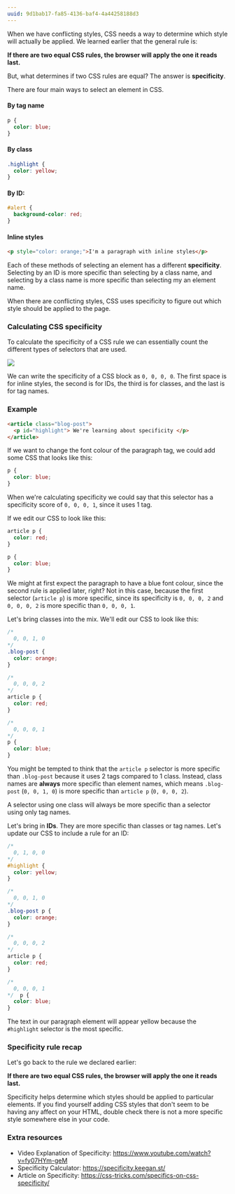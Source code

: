 ```yaml
---
uuid: 9d1bab17-fa85-4136-baf4-4a44258188d3
---
```


When we have conflicting styles, CSS needs a way to determine which style will actually be applied.
We learned earlier that the general rule is:

**If there are two equal CSS rules, the browser will apply the one it reads last.**

But, what determines if two CSS rules are equal? The answer is **specificity**.

There are four main ways to select an element in CSS.

#### By tag name

```css
p {
  color: blue;
}
```

#### By class

```css
.highlight {
  color: yellow;
}
```

#### By ID:

```css
#alert {
  background-color: red;
}
```


#### Inline styles

```html
<p style="color: orange;">I'm a paragraph with inline styles</p>
```

Each of these methods of selecting an element has a different **specificity**. Selecting by an ID is more specific than selecting by a class name, and selecting by a class name is more specific than selecting my an element name.

When there are conflicting styles, CSS uses specificity to figure out which style should be applied to the page.

### Calculating CSS specificity

To calculate the specificity of a CSS rule we can essentially count the different types of selectors that are used.

![](https://cl.ly/0T3I3L2O0y2t/Image%202017-10-11%20at%206.27.14%20PM.png)

We can write the specificity of a CSS block as `0, 0, 0, 0`. The first space is for inline styles, the second is for IDs, the third is for classes, and the last is for tag names.

### Example

```html
<article class="blog-post">
  <p id="highlight"> We're learning about specificity </p>
</article>
```

If we want to change the font colour of the paragraph tag, we could add some CSS that looks like this:

```css
p {
  color: blue;
}
```

When we're calculating specificity we could say that this selector has a specificity score of `0, 0, 0, 1`, since it uses 1 tag.

If we edit our CSS to look like this:

```css
article p {
  color: red;
}

p {
  color: blue;
}
```

We might at first expect the paragraph to have a blue font colour, since the second rule is applied later, right? Not in this case, because the first selector (`article p`) is more specific, since its specificity is `0, 0, 0, 2` and `0, 0, 0, 2` is more specific than `0, 0, 0, 1`.

Let's bring classes into the mix. We'll edit our CSS to look like this:

```css
/*
  0, 0, 1, 0
*/
.blog-post {
  color: orange;
}

/*
  0, 0, 0, 2
*/
article p {
  color: red;
}

/*
  0, 0, 0, 1
*/
p {
  color: blue;
}
```

You might be tempted to think that the `article p` selector is more specific than `.blog-post` because it uses 2 tags compared to 1 class. Instead, class names are **always** more specific than element names, which means `.blog-post` (`0, 0, 1, 0`) is more specific than `article p` (`0, 0, 0, 2`).

A selector using one class will always be more specific than a selector using only tag names.

Let's bring in **IDs**. They are more specific than classes or tag names. Let's update our CSS to include a rule for an ID:

```css
/*
  0, 1, 0, 0
*/
#highlight {
  color: yellow;
}

/*
  0, 0, 1, 0
*/
.blog-post p {
  color: orange;
}

/*
  0, 0, 0, 2
*/
article p {
  color: red;
}

/*
  0, 0, 0, 1
*/  p {
  color: blue;
}
```

The text in our paragraph element will appear yellow because the `#highlight` selector is the most specific.

### Specificity rule recap

Let's go back to the rule we declared earlier:

**If there are two equal CSS rules, the browser will apply the one it reads last.**

Specificity helps determine which styles should be applied to particular elements. If you find yourself adding CSS styles that don't seem to be having any affect on your HTML, double check there is not a more specific style somewhere else in your code.

### Extra resources

- Video Explanation of Specificity: https://www.youtube.com/watch?v=fy07HYm-geM
- Specificity Calculator: https://specificity.keegan.st/
- Article on Specificity: https://css-tricks.com/specifics-on-css-specificity/
